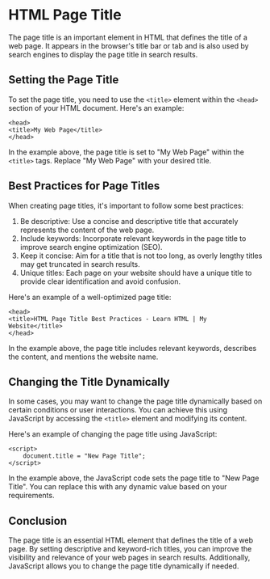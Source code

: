 
# HTML Page Title

The page title is an important element in HTML that defines the title of a web page. It appears in the browser's title bar or tab and is also used by search engines to display the page title in search results.

## Setting the Page Title

To set the page title, you need to use the `<title>` element within the `<head>` section of your HTML document. Here's an example:

```
<head>
<title>My Web Page</title>
</head>
```

In the example above, the page title is set to "My Web Page" within the `<title>` tags. Replace "My Web Page" with your desired title.

## Best Practices for Page Titles

When creating page titles, it's important to follow some best practices:

1. Be descriptive: Use a concise and descriptive title that accurately represents the content of the web page.
2. Include keywords: Incorporate relevant keywords in the page title to improve search engine optimization (SEO).
3. Keep it concise: Aim for a title that is not too long, as overly lengthy titles may get truncated in search results.
4. Unique titles: Each page on your website should have a unique title to provide clear identification and avoid confusion.

Here's an example of a well-optimized page title:

```
<head>
<title>HTML Page Title Best Practices - Learn HTML | My Website</title>
</head>
```

In the example above, the page title includes relevant keywords, describes the content, and mentions the website name.

## Changing the Title Dynamically

In some cases, you may want to change the page title dynamically based on certain conditions or user interactions. You can achieve this using JavaScript by accessing the `<title>` element and modifying its content.

Here's an example of changing the page title using JavaScript:

```
<script>
    document.title = "New Page Title";
</script>
```

In the example above, the JavaScript code sets the page title to "New Page Title". You can replace this with any dynamic value based on your requirements.

## Conclusion

The page title is an essential HTML element that defines the title of a web page. By setting descriptive and keyword-rich titles, you can improve the visibility and relevance of your web pages in search results. Additionally, JavaScript allows you to change the page title dynamically if needed.
